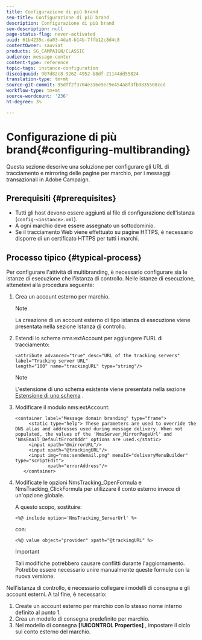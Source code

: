 ```yaml
---
title: Configurazione di più brand
seo-title: Configurazione di più brand
description: Configurazione di più brand
seo-description: null
page-status-flag: never-activated
uuid: 61b4235c-da03-4da8-b14b-7ffb12c8d4c8
contentOwner: sauviat
products: SG_CAMPAIGN/CLASSIC
audience: message-center
content-type: reference
topic-tags: instance-configuration
discoiquuid: 907d82c8-9262-4952-b8df-21144dd55824
translation-type: tm+mt
source-git-commit: 95dff2f3704e316e9ec9e454a8f3fb9835508ccd
workflow-type: tm+mt
source-wordcount: '236'
ht-degree: 3%

---
```



# Configurazione di più brand{#configuring-multibranding}

Questa sezione descrive una soluzione per configurare gli URL di tracciamento e mirroring delle pagine per marchio, per i messaggi transazionali in  Adobe Campaign.

## Prerequisiti {#prerequisites}

* Tutti gli host devono essere aggiunti al file di configurazione dell&#39;istanza (`config-<instance>.xml`).
* A ogni marchio deve essere assegnato un sottodominio.
* Se il tracciamento Web viene effettuato su pagine HTTPS, è necessario disporre di un certificato HTTPS per tutti i marchi.

## Processo tipico {#typical-process}

Per configurare l&#39;attività di multibranding, è necessario configurare sia le istanze di esecuzione che l&#39;istanza di controllo. Nelle istanze di esecuzione, attenetevi alla procedura seguente:

1. Crea un account esterno per marchio.

   >[!NOTE]
   >
   >La creazione di un account esterno di tipo istanza di esecuzione viene presentata nella sezione Istanza [di](../../message-center/using/creating-a-shared-connection.md#control-instance) controllo.

1. Estendi lo schema nms:extAccount per aggiungere l’URL di tracciamento:

   ```
   <attribute advanced="true" desc="URL of the tracking servers" label="Tracking server URL"
   length="100" name="trackingURL" type="string"/>
   ```

   >[!NOTE]
   >
   >L&#39;estensione di uno schema esistente viene presentata nella sezione [Estensione di uno schema](../../configuration/using/extending-a-schema.md) .

1. Modificare il modulo nms:extAccount:

   ```
   <container label="Message domain branding" type="frame">
        <static type="help"> These parameters are used to override the DNS alias and addresses used during message delivery. When not populated, the values of the 'NmsServer_MirrorPageUrl' and 'NmsEmail_DefaultErrorAddr' options are used.</static>
        <input xpath="@mirrorURL"/>
        <input xpath="@trackingURL"/>
        <input img="nms:sendemail.png" menuId="deliveryMenuBuilder" type="scriptEdit">
               xpath="errorAddress"/>
      </container>
   ```

1. Modificate le opzioni NmsTracking_OpenFormula e NmsTracking_ClickFormula per utilizzare il conto esterno invece di un&#39;opzione globale.

   A questo scopo, sostituire:

   ```
   <%@ include option='NmsTracking_ServerUrl' %>
   ```

   con:

   ```
   <%@ value object="provider" xpath="@trackingURL" %>
   ```

   >[!IMPORTANT]
   >
   >Tali modifiche potrebbero causare conflitti durante l&#39;aggiornamento. Potrebbe essere necessario unire manualmente queste formule con la nuova versione.

Nell&#39;istanza di controllo, è necessario collegare i modelli di consegna e gli account esterni. A tal fine, è necessario:

1. Create un account esterno per marchio con lo stesso nome interno definito al punto 1.
1. Crea un modello di consegna predefinito per marchio.
1. Nel modello di consegna **[!UICONTROL Properties]** , impostare il ciclo sul conto esterno del marchio.

